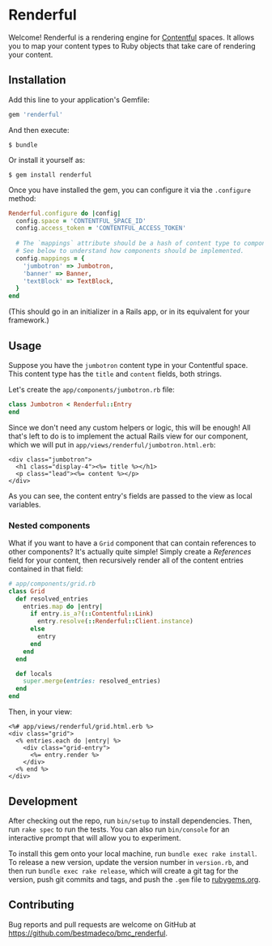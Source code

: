# Renderful

Welcome! Renderful is a rendering engine for [Contentful](https://www.contentful.com) spaces. It
allows you to map your content types to Ruby objects that take care of rendering your content.

## Installation

Add this line to your application's Gemfile:

```ruby
gem 'renderful'
```

And then execute:

```console
$ bundle
```

Or install it yourself as:

```console
$ gem install renderful
```

Once you have installed the gem, you can configure it via the `.configure` method:

```ruby
Renderful.configure do |config|
  config.space = 'CONTENTFUL_SPACE_ID'
  config.access_token = 'CONTENTFUL_ACCESS_TOKEN'
  
  # The `mappings` attribute should be a hash of content type to component class mappings.
  # See below to understand how components should be implemented. 
  config.mappings = {
    'jumbotron' => Jumbotron,
    'banner' => Banner,
    'textBlock' => TextBlock,
  }
end
``` 

(This should go in an initializer in a Rails app, or in its equivalent for your framework.)

## Usage

Suppose you have the `jumbotron` content type in your Contentful space. This content type has the
`title` and `content` fields, both strings.

Let's create the `app/components/jumbotron.rb` file:

```ruby
class Jumbotron < Renderful::Entry
end
```

Since we don't need any custom helpers or logic, this will be enough! All that's left to do is to
implement the actual Rails view for our component, which we will put in `app/views/renderful/jumbotron.html.erb`:

```erb
<div class="jumbotron">
  <h1 class="display-4"><%= title %></h1>
  <p class="lead"><%= content %></p>
</div>
```

As you can see, the content entry's fields are passed to the view as local variables.

### Nested components

What if you want to have a `Grid` component that can contain references to other components? It's
actually quite simple! Simply create a _References_ field for your content, then recursively render
all of the content entries contained in that field:

```ruby
# app/components/grid.rb
class Grid
  def resolved_entries
    entries.map do |entry|
      if entry.is_a?(::Contentful::Link)
        entry.resolve(::Renderful::Client.instance)
      else
        entry
      end
    end
  end

  def locals
    super.merge(entries: resolved_entries)
  end
end
``` 

Then, in your view:

```erb
<%# app/views/renderful/grid.html.erb %>
<div class="grid">
  <% entries.each do |entry| %>
    <div class="grid-entry">
      <%= entry.render %>
    </div>
  <% end %>
</div>
``` 

## Development

After checking out the repo, run `bin/setup` to install dependencies. Then, run `rake spec` to run 
the tests. You can also run `bin/console` for an interactive prompt that will allow you to 
experiment.

To install this gem onto your local machine, run `bundle exec rake install`. To release a new 
version, update the version number in `version.rb`, and then run `bundle exec rake release`, which 
will create a git tag for the version, push git commits and tags, and push the `.gem` file to 
[rubygems.org](https://rubygems.org).

## Contributing

Bug reports and pull requests are welcome on GitHub at https://github.com/bestmadeco/bmc_renderful.

